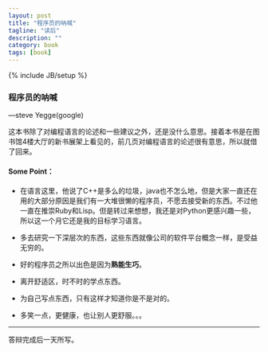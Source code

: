 ```yaml
---
layout: post
title: "程序员的呐喊"
tagline: "读后"
description: ""
category: book
tags: [book]
---
```

{% include JB/setup %}

### 程序员的呐喊
—steve Yegge(google)

这本书除了对编程语言的论述和一些建议之外，还是没什么意思。接着本书是在图书馆4楼大厅的新书展架上看见的，前几页对编程语言的论述很有意思，所以就借了回来。

#### Some Point：

+ 在语言这里，他说了C++是多么的垃圾，java也不怎么地，但是大家一直还在用的大部分原因是我们有一大堆很懒的程序员，不愿去接受新的东西。不过他一直在推崇Ruby和Lisp。但是转过来想想，我还是对Python更感兴趣一些，所以这一个月它还是我的目标学习语言。

+ 多去研究一下深层次的东西，这些东西就像公司的软件平台概念一样，是受益无穷的。

+ 好的程序员之所以出色是因为**熟能生巧**。

+ 离开舒适区，时不时的学点东西。

+ 为自己写点东西，只有这样才知道你是不是对的。

+ 多笑一点，更健康，也让别人更舒服。。。

***
答辩完成后一天所写。

